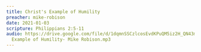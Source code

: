 ```yaml
---
title: Christ's Example of Humility
preacher: mike-robison
date: 2021-01-03
scripture: Philippians 2:5-11
audio: https://drive.google.com/file/d/1dqmnSSCzlcosEvdKPuQM5iz2H_QN43m2/view
  Example of Humility- Mike Robison.mp3
---
```


